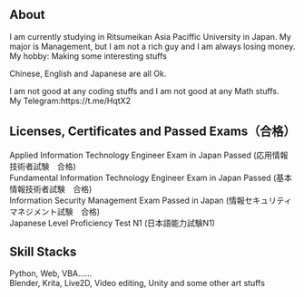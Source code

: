 <h2>About</h2>
<p>I am currently studying in Ritsumeikan Asia Paciffic University in Japan. My major is Management, but I am not a rich guy and I am always losing money.  <br> My hobby: Making some interesting stuffs</p>
<p>Chinese, English and Japanese are all Ok.</p>
<p> 
I am not good at any coding stuffs and I am not good at any Math stuffs.<br>
My Telegram:https://t.me/HqtX2 </p>

<h2>Licenses, Certificates and Passed Exams（合格）</h2> 
  Applied Information Technology Engineer Exam in Japan Passed (応用情報技術者試験　合格)<br>
  Fundamental Information Technology Engineer Exam in Japan Passed (基本情報技術者試験　合格)<br>
  Information Security Management Exam Passed in Japan (情報セキュリティマネジメント試験　合格) <br>
  Japanese Level Proficiency Test N1 (日本語能力試験N1)<br>
<h2>Skill Stacks</h2>
  Python, Web, VBA......<br>
  Blender, Krita, Live2D, Video editing, Unity and some other art stuffs
